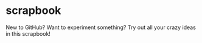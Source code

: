 # scrapbook
New to GitHub? Want to experiment something? Try out all your crazy ideas in this scrapbook!
